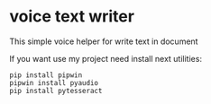 # voice text writer
This simple voice helper for write text in document

If you want use my project need install next utilities:
```
pip install pipwin
pipwin install pyaudio
pip install pytesseract
```

